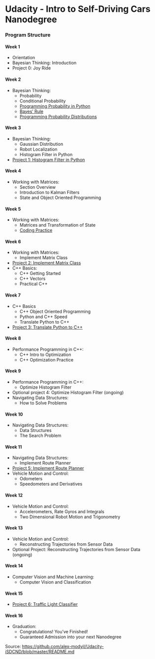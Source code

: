 # Udacity - Intro to Self-Driving Cars Nanodegree

### Program Structure ###

#### Week 1 ####
- Orientation
- Bayesian Thinking: Introduction
- Project 0: Joy Ride 

#### Week 2 ####
- Bayesian Thinking:
	- Probability
	- Conditional Probability
	- [Programming Probability in Python](https://github.com/saigontrade88/Udacity_Intro_Self_Driving_Cars/tree/master/Project/Lesson_2_Programming_Bayesian/1_Bayesian_Programming_Prob_Python/home)
	- [Bayes’ Rule](https://github.com/saigontrade88/Udacity_Intro_Self_Driving_Cars/tree/master/Project/Lesson_2_Programming_Bayesian/2_Bayesian_Programming_Bayes_Rules/home)
	- [Programming Probability Distributions](https://github.com/saigontrade88/Udacity_Intro_Self_Driving_Cars/tree/master/Project/Lesson_2_Programming_Bayesian/3_Bayesian_Programming_Prob_Distribution/home)

#### Week 3 ####
- Bayesian Thinking:
	- Gaussian Distribution
	- Robot Localization
	- Histogram Filter in Python
- [Project 1: Histogram Filter in Python](https://github.com/saigontrade88/Udacity_Intro_Self_Driving_Cars/tree/master/Project/Project1_Two_Dimensional_Histogram_Filter_In_Python)

#### Week 4 ####
- Working with Matrices:
	- Section Overview
	- Introduction to Kalman Filters
	- State and Object Oriented Programming

#### Week 5 ####
- Working with Matrices:
	- Matrices and Transformation of State
	- [Coding Practice](https://github.com/saigontrade88/Udacity_Intro_Self_Driving_Cars/tree/master/Project/Lesson_3_Working_Matrices)

#### Week 6 ####
- Working with Matrices:
	- Implement Matrix Class
- [Project 2: Implement Matrix Class](https://github.com/saigontrade88/Udacity_Intro_Self_Driving_Cars/tree/master/Project/Project2_Implement_a_Matrix_Class)
- C++ Basics:
	- C++ Getting Started
	- C++ Vectors
	- Practical C++

#### Week 7 ####
- C++ Basics
	- C++ Object Oriented Programming
	- Python and C++ Speed
	- Translate Python to C++
- [Project 3: Translate Python to C++](https://github.com/saigontrade88/Udacity_Intro_Self_Driving_Cars/tree/master/Project/Project3_Translate_Python_To_C%2B%2B)

#### Week 8 ####
- Performance Programming in C++:
	- C++ Intro to Optimization
	- C++ Optimization Practice

#### Week 9 ####
- Performance Programming in C++:
	- Optimize Histogram Filter
- Optional project 4: Optimize Histogram Filter (ongoing)
- Navigating Data Structures:
    - How to Solve Problems

#### Week 10 ####
- Navigating Data Structures:
	- Data Structures
	- The Search Problem

#### Week 11 ####
- Navigating Data Structures:
	- Implement Route Planner
- [Project 5: Implement Route Planner](https://github.com/saigontrade88/Udacity_Intro_Self_Driving_Cars/tree/master/Project/Project5_Implement_Route_Planner)
- Vehicle Motion and Control:
	- Odometers
	- Speedometers and Derivatives

#### Week 12 ####
- Vehicle Motion and Control:
	- Accelerometers, Rate Gyros and Integrals
	- Two Dimensional Robot Motion and Trigonometry

#### Week 13 ####
- Vehicle Motion and Control:
	- Reconstructing Trajectories from Sensor Data
- Optional Project: Reconstructing Trajectories from Sensor Data (ongoing)

#### Week 14 ####
- Computer Vision and Machine Learning:
	- Computer Vision and Classification

#### Week 15  ####
- [Project 6: Traffic Light Classifier](https://github.com/saigontrade88/Udacity_Intro_Self_Driving_Cars/tree/master/Project/Project6_Traffic_Light_Classifier)

#### Week 16 ####
- Graduation:
	- Congratulations! You’ve Finished!
	- Guaranteed Admission into your next Nanodegree
  
Source: https://github.com/alex-modyil/Udacity-iSDCND/blob/master/README.md
